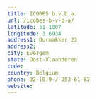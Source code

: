 ```yaml
---
title: ICOBES b.v.b.a.
url: /icobes-b-v-b-a/
latitude: 51.1007
longitude: 3.6934
address1: Durmakker 23
address2: 
city: Evergem
state: Oost-Vlaanderen
code: 
country: Belgium
phone: 32-(0)9-/-253-61-82
website: 
---
```



